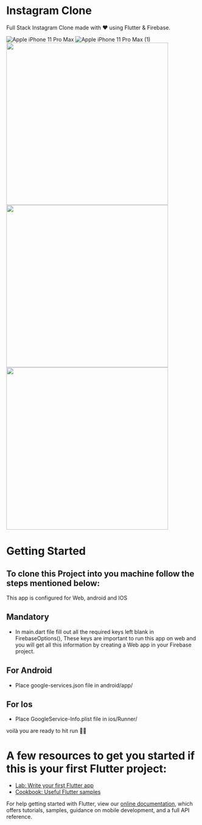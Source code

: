 # Instagram Clone

Full Stack Instagram Clone made with ❤ using Flutter & Firebase.


![Apple iPhone 11 Pro Max](https://user-images.githubusercontent.com/64004539/160093711-7c52d2b3-36af-47d2-a96f-4c30ff0ab6bb.png)
![Apple iPhone 11 Pro Max (1)](https://user-images.githubusercontent.com/64004539/160093765-df44df12-cf45-4012-8dab-18a3e71df7db.png)
<img src="https://user-images.githubusercontent.com/64004539/160093711-7c52d2b3-36af-47d2-a96f-4c30ff0ab6bb.png" width="425"/> <img src="https://user-images.githubusercontent.com/64004539/160093765-df44df12-cf45-4012-8dab-18a3e71df7db.png" width="425"/> <img src="https://user-images.githubusercontent.com/64004539/160093765-df44df12-cf45-4012-8dab-18a3e71df7db.png" width="425"/>

# Getting Started

## To clone this Project into you machine follow the steps mentioned below:
This app is configured for Web, android and IOS

## Mandatory
* In main.dart file fill out all the required keys left blank in FirebaseOptions(), These keys are important to run this app on web and you will get all this information by creating a Web app in your Firebase project. 

## For Android
* Place google-services.json file in android/app/

## For Ios
* Place GoogleService-Info.plist file in ios/Runner/

voilà you are ready to hit run 🎉✨


# A few resources to get you started if this is your first Flutter project:

- [Lab: Write your first Flutter app](https://flutter.dev/docs/get-started/codelab)
- [Cookbook: Useful Flutter samples](https://flutter.dev/docs/cookbook)

For help getting started with Flutter, view our
[online documentation](https://flutter.dev/docs), which offers tutorials,
samples, guidance on mobile development, and a full API reference.
